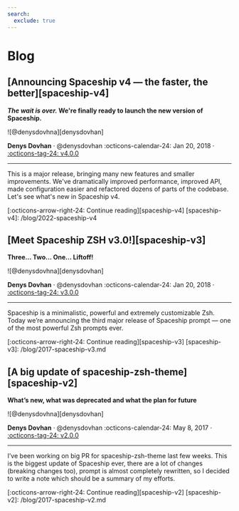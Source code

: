 ```yaml
---
search:
  exclude: true
---
```


# Blog

## [Announcing Spaceship v4 — the faster, the better][spaceship-v4]

**_The wait is over._ We're finally ready to launch the new version of Spaceship.**

<!-- TODO: Update tags and date -->
<aside class="mdx-author" markdown>
  ![@denysdovhna][denysdovhan]

  <span>__Denys Dovhan__ · @denysdovhan</span>
  <span>
  :octicons-calendar-24: Jan 20, 2018 ·
  [:octicons-tag-24: v4.0.0](https://github.com/spaceship-prompt/spaceship-prompt/tree/v4.0.0)
  </span>
</aside>

---

This is a major release, bringing many new features and smaller improvements. We've dramatically improved performance, improved API, made configuration easier and refactored dozens of parts of the codebase. Let's see what's new in Spaceship v4.

[:octicons-arrow-right-24: Continue reading][spaceship-v4]
[spaceship-v4]: /blog/2022-spaceship-v4

## [Meet Spaceship ZSH v3.0!][spaceship-v3]

**Three… Two… One… Liftoff!**

<aside class="mdx-author" markdown>
  ![@denysdovhna][denysdovhan]

  <span>__Denys Dovhan__ · @denysdovhan</span>
  <span>
  :octicons-calendar-24: Jan 20, 2018 ·
  [:octicons-tag-24: v3.0.0](https://github.com/spaceship-prompt/spaceship-prompt/tree/v3.0.0)
  </span>
</aside>

---

Spaceship is a minimalistic, powerful and extremely customizable Zsh. Today we’re announcing the third major release of Spaceship prompt — one of the most powerful Zsh prompts ever.

[:octicons-arrow-right-24: Continue reading][spaceship-v3]
[spaceship-v3]: /blog/2017-spaceship-v3.md

## [A big update of spaceship-zsh-theme][spaceship-v2]

**What’s new, what was deprecated and what the plan for future**

<aside class="mdx-author" markdown>
  ![@denysdovhna][denysdovhan]

  <span>__Denys Dovhan__ · @denysdovhan</span>
  <span>
  :octicons-calendar-24: May 8, 2017 ·
  [:octicons-tag-24: v2.0.0](https://github.com/spaceship-prompt/spaceship-prompt/tree/v2.0.0)
  </span>
</aside>

---

I’ve been working on big PR for spaceship-zsh-theme last few weeks. This is the biggest update of Spaceship ever, there are a lot of changes (breaking changes too), prompt is almost completely rewritten, so I decided to write a note which should be a summary of my efforts.

[:octicons-arrow-right-24: Continue reading][spaceship-v2]
[spaceship-v2]: /blog/2017-spaceship-v2.md

<!-- Common References -->

[denysdovhan]: https://unavatar.io/denysdovhan
